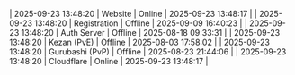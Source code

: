 | 2025-09-23 13:48:20 | Website | Online | 2025-09-23 13:48:17 |
| 2025-09-23 13:48:20 | Registration | Offline | 2025-09-09 16:40:23 |
| 2025-09-23 13:48:20 | Auth Server | Offline | 2025-08-18 09:33:31 |
| 2025-09-23 13:48:20 | Kezan (PvE) | Offline | 2025-08-03 17:58:02 |
| 2025-09-23 13:48:20 | Gurubashi (PvP) | Offline | 2025-08-23 21:44:06 |
| 2025-09-23 13:48:20 | Cloudflare | Online | 2025-09-23 13:48:17 |
